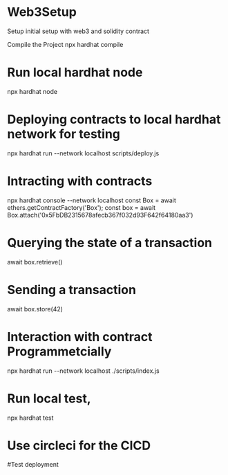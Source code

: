 # Web3Setup
Setup initial setup with web3 and solidity contract 

Compile the Project
npx hardhat compile

# Run local hardhat node
npx hardhat node

# Deploying contracts to local hardhat network for testing
npx hardhat run --network localhost scripts/deploy.js

# Intracting with contracts
npx hardhat console --network localhost
const Box = await ethers.getContractFactory('Box');
const box = await Box.attach('0x5FbDB2315678afecb367f032d93F642f64180aa3')

# Querying the state of a transaction
await box.retrieve()
# Sending a transaction
await box.store(42)

# Interaction with contract Programmetcially
npx hardhat run --network localhost ./scripts/index.js
# Run local test, 
npx hardhat test
# Use circleci for the CICD

#Test deployment
